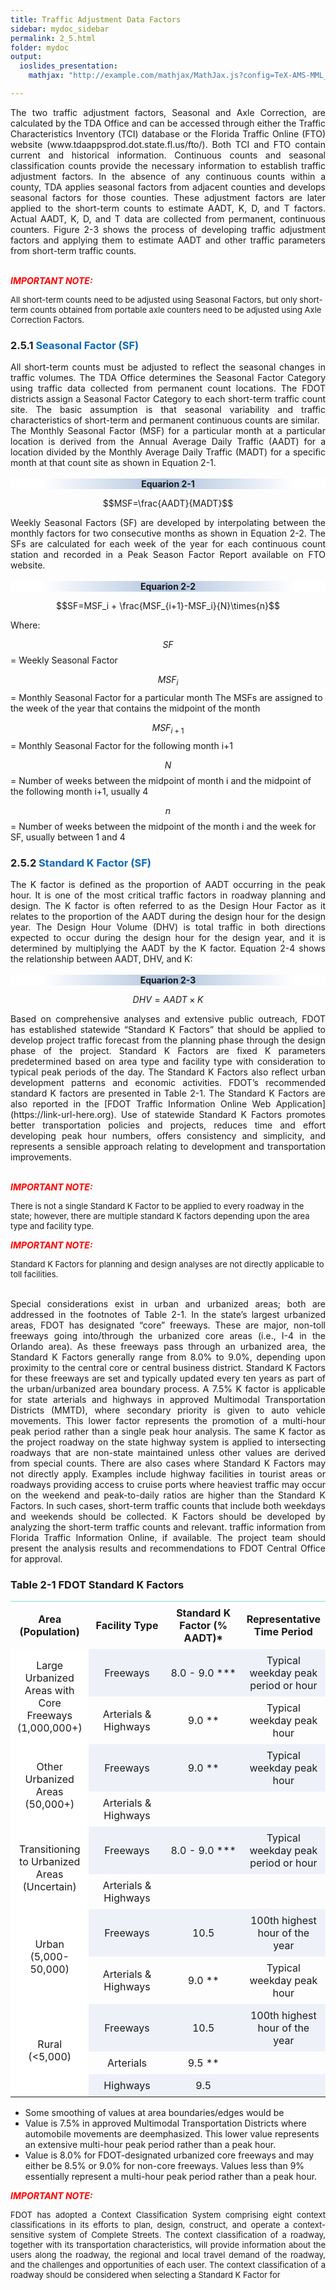 ```yaml
---
title: Traffic Adjustment Data Factors
sidebar: mydoc_sidebar
permalink: 2_5.html
folder: mydoc
output: 
  ioslides_presentation:
    mathjax: "http://example.com/mathjax/MathJax.js?config=TeX-AMS-MML_HTMLorMML"

---
```



<div style="text-align: justify"> The two traffic adjustment factors, Seasonal and Axle Correction, are calculated by
the TDA Office and can be accessed through either the Traffic Characteristics
Inventory (TCI) database or the Florida Traffic Online (FTO) website
(www.tdaappsprod.dot.state.fl.us/fto/). Both TCI and FTO contain current and
historical information. Continuous counts and seasonal classification counts provide
the necessary information to establish traffic adjustment factors. In the absence of
any continuous counts within a county, TDA applies seasonal factors from adjacent
counties and develops seasonal factors for those counties. These adjustment factors
are later applied to the short-term counts to estimate AADT, K, D, and T factors.
Actual AADT, K, D, and T data are collected from permanent, continuous counters.
Figure 2-3 shows the process of developing traffic adjustment factors and applying
them to estimate AADT and other traffic parameters from short-term traffic counts.</div>
<br>

<!-- <div class="float-child1"><img src="images/important.png"></div> -->
<span style="color:red">***IMPORTANT NOTE:***</span>

<font size="2">All short-term counts need to be adjusted using Seasonal Factors, but only
short-term counts obtained from portable axle counters need to be adjusted
using Axle Correction Factors.</font>

### **2.5.1 <span style="color:#0a69bb">Seasonal Factor (SF)</span>**

<div style="text-align: justify"> All short-term counts must be adjusted to reflect the seasonal changes in traffic
volumes. The TDA Office determines the Seasonal Factor Category using traffic data
collected from permanent count locations. The FDOT districts assign a Seasonal
Factor Category to each short-term traffic count site. The basic assumption is that
seasonal variability and traffic characteristics of short-term and permanent
continuous counts are similar.</div>

<div style="text-align: justify"> The Monthly Seasonal Factor (MSF) for a particular month at a particular location is
derived from the Annual Average Daily Traffic (AADT) for a location divided by the
Monthly Average Daily Traffic (MADT) for a specific month at that count site as
shown in Equation 2-1.</div><br>



<div style="background:linear-gradient(to right, white 10%, #b0c4de 50%, white 90%)">
<center><b>Equarion 2-1</b></center>
</div>

$$MSF=\frac{AADT}{MADT}$$

<div style="text-align: justify"> Weekly Seasonal Factors (SF) are developed by interpolating
between the monthly factors for two consecutive months as
shown in Equation 2-2. The SFs are calculated for each week of
the year for each continuous count station and recorded in a
Peak Season Factor Report available on FTO website.</div><br>

<div style="background:linear-gradient(to right, white 10%, #b0c4de 50%, white 90%)">
<center><b>Equarion 2-2</b></center>
</div>

$$SF=MSF_i + \frac{MSF_{i+1}-MSF_i}{N}\times{n}$$

Where:
 
$$SF$$ =  Weekly Seasonal Factor

$$MSF_i$$  =  Monthly Seasonal Factor for a particular month The MSFs are assigned to the week of the year that contains the midpoint of the month

$$MSF_{i+1}$$  =  Monthly Seasonal Factor for the following month i+1

$$N$$  =  Number of weeks between the midpoint of month i and the midpoint of the following month i+1, usually 4

$$n$$  =  Number of weeks between the midpoint of the month i and the week for SF, usually between 1 and 4

### **2.5.2 <span style="color:#0a69bb">Standard K Factor (SF)</span>**

<div style="text-align: justify"> The K factor is defined as the proportion of AADT occurring in the peak hour. It is one
of the most critical traffic factors in roadway planning and design. The K factor is
often referred to as the Design Hour Factor as it relates to the proportion of the
AADT during the design hour for the design year. The Design Hour Volume (DHV) is
total traffic in both directions expected to occur during the design hour for the
design year, and it is determined by multiplying the AADT by the K factor. Equation
2-4 shows the relationship between AADT, DHV, and K:</div><br>


<div style="background:linear-gradient(to right, white 10%, #b0c4de 50%, white 90%)">
<center><b>Equarion 2-3</b></center>
</div>

$$DHV = AADT\times{K}$$

<div style="text-align: justify"> Based on comprehensive analyses and extensive public outreach, FDOT has
established statewide “Standard K Factors” that should be applied to develop project
traffic forecast from the planning phase through the design phase of the project.
Standard K Factors are fixed K parameters predetermined based on area type and
facility type with consideration to typical peak periods of the day. The Standard K
Factors also reflect urban development patterns and economic activities. FDOT’s
recommended standard K factors are presented in Table 2-1. The Standard K Factors
are also reported in the [FDOT Traffic Information Online Web Application](https://link-url-here.org). Use of statewide Standard K Factors promotes better transportation policies and projects,
reduces time and effort developing peak hour numbers, offers consistency and
simplicity, and represents a sensible approach relating to development and
transportation improvements.</div><br>

<span style="color:red">***IMPORTANT NOTE:***</span>

<font size="2">There is not a single Standard K Factor to be applied to every roadway in
the state; however, there are multiple standard K factors depending
upon the area type and facility type.</font>

<span style="color:red">***IMPORTANT NOTE:***</span>

<font size="2">Standard K Factors for planning and design analyses are not directly applicable to toll facilities.</font>

<br>
<div style="text-align: justify"> Special considerations exist in urban and urbanized areas; both are addressed in the
footnotes of Table 2-1. In the state’s largest urbanized areas, FDOT has designated
“core” freeways. These are major, non-toll freeways going into/through the urbanized
core areas (i.e., I-4 in the Orlando area). As these freeways pass through an urbanized
area, the Standard K Factors generally range from 8.0% to 9.0%, depending upon
proximity to the central core or central business district. Standard K Factors for these
freeways are set and typically updated every ten years as part of the
urban/urbanized area boundary process. A 7.5% K factor is applicable for state
arterials and highways in approved Multimodal Transportation Districts (MMTD),
where secondary priority is given to auto vehicle movements. This lower factor
represents the promotion of a multi-hour peak period rather than a single peak hour
analysis. The same K factor as the project roadway on the state highway system is
applied to intersecting roadways that are non-state maintained unless other values
are derived from special counts.
There are also cases where Standard K Factors may not directly apply. Examples
include highway facilities in tourist areas or roadways providing access to cruise
ports where heaviest traffic may occur on the weekend and peak-to-daily ratios are
higher than the Standard K Factors. In such cases, short-term traffic counts that
include both weekdays and weekends should be collected. K Factors should be
developed by analyzing the short-term traffic counts and relevant.
traffic information from Florida Traffic Information Online, if available. The project
team should present the analysis results and recommendations to FDOT Central
Office for approval.</div>

### **Table 2-1 FDOT Standard K Factors**


<style>
table {
  border-collapse: collapse;
  width: 100%;
  /* display: table-cell; */
}

th, td {
  text-align: center;
  vertical-align: middle;
  border-color: #96D4D4;
  padding: 8px;
  width: 25%; 

}

tr:nth-child(even) {
  background-color:  #EEF2F8;
}
</style>

<table>
  <tr>
  <th>Area
(Population)</th>
  <th>Facility Type</th>
  <th>Standard K Factor (% AADT)*</th>
  <th>Representative Time Period</th>
  </tr>
  <tr>
  <td rowspan=2 bgcolor=white>Large Urbanized Areas with Core Freeways (1,000,000+)</td>
  <td>Freeways</td>
  <td>8.0 - 9.0 ***</td>
  <td>Typical weekday peak period or hour</td>
  </tr>
  <tr>
  
  <td>Arterials &amp; Highways</td>
  <td>9.0 **</td>
  <td>Typical weekday peak hour</td>
  </tr>
  <tr>
  <td rowspan=2 bgcolor=white>Other Urbanized Areas (50,000+)</td>
  <td>Freeways</td>
  <td>9.0 **</td>
  <td>Typical weekday
peak hour</td>
  </tr>
  <tr>

  <td>Arterials &amp;
Highways</td>
  <td> </td>
  <td> </td>
  </tr>

  <tr>
  <td rowspan=2 bgcolor=white>Transitioning to Urbanized Areas (Uncertain)</td>
  <td>Freeways</td>
  <td>8.0 - 9.0 ***</td>
  <td>Typical weekday
peak period or
hour</td>
  </tr>

  <tr>
  
  <td>Arterials &amp; Highways</td>
  <td> </td>
  <td> </td>
  </tr>

  <tr>
  <td rowspan=2 bgcolor=white>Urban (5,000-50,000)</td>
  <td>Freeways</td>
  <td>10.5</td>
  <td>100th highest hour of the year</td>
  </tr>
  <tr>
  
  <td>Arterials &amp; Highways</td>
  <td>9.0 **</td>
  <td>Typical weekday peak hour</td>
  </tr>

  <tr>
  <td rowspan=3 bgcolor=white>Rural (&lt;5,000)</td>
  <td>Freeways</td>
  <td>10.5</td>
  <td>100th highest hour of the year</td>
  </tr>
  <tr>
  
  <td>Arterials</td>
  <td>9.5 **</td>
  <td> </td>
  </tr>

  <tr>
  
  <td>Highways</td>
  <td>9.5</td>
  <td> </td>
  </tr>
</table>

* Some smoothing of values at area boundaries/edges would be
* Value is 7.5% in approved Multimodal Transportation Districts where
automobile movements are deemphasized. This lower value represents an
extensive multi-hour peak period rather than a peak hour.
* Value is 8.0% for FDOT-designated urbanized core freeways and may
either be 8.5% or 9.0% for non-core freeways. Values less than 9% essentially
represent a multi-hour peak period rather than a peak hour.

<span style="color:red">***IMPORTANT NOTE:***</span>

<div style="text-align: justify"> <font size="2">FDOT has adopted a Context Classification System comprising eight
context classifications in its efforts to plan, design, construct, and
operate a context-sensitive system of Complete Streets. The context
classification of a roadway, together with its transportation
characteristics, will provide information about the users along the
roadway, the regional and local travel demand of the roadway, and the
challenges and opportunities of each user. The context classification of a
roadway should be considered when selecting a Standard K Factor for</font></div>